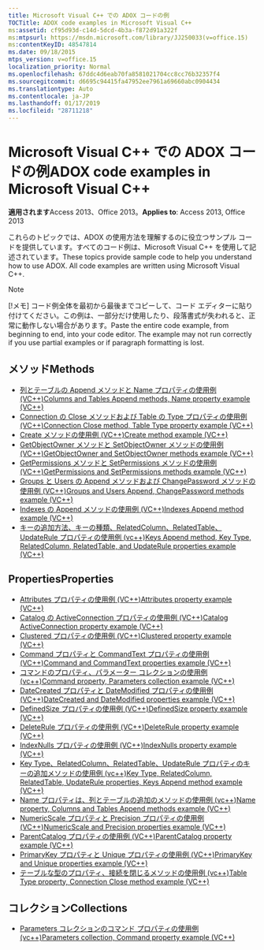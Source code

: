 ```yaml
---
title: Microsoft Visual C++ での ADOX コードの例
TOCTitle: ADOX code examples in Microsoft Visual C++
ms:assetid: cf95d93d-c14d-5dcd-4b3a-f872d91a322f
ms:mtpsurl: https://msdn.microsoft.com/library/JJ250033(v=office.15)
ms:contentKeyID: 48547814
ms.date: 09/18/2015
mtps_version: v=office.15
localization_priority: Normal
ms.openlocfilehash: 67ddc4d6eab70fa8581021704cc8cc76b32357f4
ms.sourcegitcommit: d6695c94415fa47952ee7961a69660abc0904434
ms.translationtype: Auto
ms.contentlocale: ja-JP
ms.lasthandoff: 01/17/2019
ms.locfileid: "28711218"
---
```

# <a name="adox-code-examples-in-microsoft-visual-c"></a><span data-ttu-id="9f679-102">Microsoft Visual C++ での ADOX コードの例</span><span class="sxs-lookup"><span data-stu-id="9f679-102">ADOX code examples in Microsoft Visual C++</span></span>

<span data-ttu-id="9f679-103">**適用されます**Access 2013、Office 2013。</span><span class="sxs-lookup"><span data-stu-id="9f679-103">**Applies to**: Access 2013, Office 2013</span></span>

<span data-ttu-id="9f679-p101">これらのトピックでは、ADOX の使用方法を理解するのに役立つサンプル コードを提供しています。すべてのコード例は、Microsoft Visual C++ を使用して記述されています。</span><span class="sxs-lookup"><span data-stu-id="9f679-p101">These topics provide sample code to help you understand how to use ADOX. All code examples are written using Microsoft Visual C++.</span></span>

> [!NOTE]
> <span data-ttu-id="9f679-p102">[!メモ] コード例全体を最初から最後までコピーして、コード エディターに貼り付けてください。この例は、一部分だけ使用したり、段落書式が失われると、正常に動作しない場合があります。</span><span class="sxs-lookup"><span data-stu-id="9f679-p102">Paste the entire code example, from beginning to end, into your code editor. The example may not run correctly if you use partial examples or if paragraph formatting is lost.</span></span>

## <a name="methods"></a><span data-ttu-id="9f679-108">メソッド</span><span class="sxs-lookup"><span data-stu-id="9f679-108">Methods</span></span>

- [<span data-ttu-id="9f679-109">列とテーブルの Append メソッドと Name プロパティの使用例 (VC++)</span><span class="sxs-lookup"><span data-stu-id="9f679-109">Columns and Tables Append methods, Name property example (VC++)</span></span>](columns-and-tables-append-methods-name-property-example-vc.md)
- [<span data-ttu-id="9f679-110">Connection の Close メソッドおよび Table の Type プロパティの使用例 (VC++)</span><span class="sxs-lookup"><span data-stu-id="9f679-110">Connection Close method, Table Type property example (VC++)</span></span>](connection-close-method-table-type-property-example-vc.md)
- [<span data-ttu-id="9f679-111">Create メソッドの使用例 (VC++)</span><span class="sxs-lookup"><span data-stu-id="9f679-111">Create method example (VC++)</span></span>](create-method-example-vc.md)
- [<span data-ttu-id="9f679-112">GetObjectOwner メソッドと SetObjectOwner メソッドの使用例 (VC++)</span><span class="sxs-lookup"><span data-stu-id="9f679-112">GetObjectOwner and SetObjectOwner methods example (VC++)</span></span>](getobjectowner-and-setobjectowner-methods-example-vc.md)
- [<span data-ttu-id="9f679-113">GetPermissions メソッドと SetPermissions メソッドの使用例 (VC++)</span><span class="sxs-lookup"><span data-stu-id="9f679-113">GetPermissions and SetPermissions methods example (VC++)</span></span>](getpermissions-and-setpermissions-methods-example-vc.md)
- [<span data-ttu-id="9f679-114">Groups と Users の Append メソッドおよび ChangePassword メソッドの使用例 (VC++)</span><span class="sxs-lookup"><span data-stu-id="9f679-114">Groups and Users Append, ChangePassword methods example (VC++)</span></span>](groups-and-users-append-changepassword-methods-example-vc.md)
- [<span data-ttu-id="9f679-115">Indexes の Append メソッドの使用例 (VC++)</span><span class="sxs-lookup"><span data-stu-id="9f679-115">Indexes Append method example (VC++)</span></span>](indexes-append-method-example-vc.md)
- [<span data-ttu-id="9f679-116">キーの追加方法、キーの種類、RelatedColumn、RelatedTable、UpdateRule プロパティの使用例 (vc++)</span><span class="sxs-lookup"><span data-stu-id="9f679-116">Keys Append method, Key Type, RelatedColumn, RelatedTable, and UpdateRule properties example (VC++)</span></span>](keys-append-method-key-type-relatedcolumn-relatedtable-and-updaterule-properties-example-vc.md)

## <a name="properties"></a><span data-ttu-id="9f679-117">Properties</span><span class="sxs-lookup"><span data-stu-id="9f679-117">Properties</span></span>

- [<span data-ttu-id="9f679-118">Attributes プロパティの使用例 (VC++)</span><span class="sxs-lookup"><span data-stu-id="9f679-118">Attributes property example (VC++)</span></span>](attributes-property-example-vc.md)
- [<span data-ttu-id="9f679-119">Catalog の ActiveConnection プロパティの使用例 (VC++)</span><span class="sxs-lookup"><span data-stu-id="9f679-119">Catalog ActiveConnection property example (VC++)</span></span>](catalog-activeconnection-property-example-vc.md)
- [<span data-ttu-id="9f679-120">Clustered プロパティの使用例 (VC++)</span><span class="sxs-lookup"><span data-stu-id="9f679-120">Clustered property example (VC++)</span></span>](clustered-property-example-vc.md)
- [<span data-ttu-id="9f679-121">Command プロパティと CommandText プロパティの使用例 (VC++)</span><span class="sxs-lookup"><span data-stu-id="9f679-121">Command and CommandText properties example (VC++)</span></span>](command-and-commandtext-properties-example-vc.md)
- [<span data-ttu-id="9f679-122">コマンドのプロパティ、パラメーター コレクションの使用例 (vc++)</span><span class="sxs-lookup"><span data-stu-id="9f679-122">Command property, Parameters collection example (VC++)</span></span>](parameters-collection-command-property-example-vc.md)
- [<span data-ttu-id="9f679-123">DateCreated プロパティと DateModified プロパティの使用例 (VC++)</span><span class="sxs-lookup"><span data-stu-id="9f679-123">DateCreated and DateModified properties example (VC++)</span></span>](datecreated-and-datemodified-properties-example-vc.md)
- [<span data-ttu-id="9f679-124">DefinedSize プロパティの使用例 (VC++)</span><span class="sxs-lookup"><span data-stu-id="9f679-124">DefinedSize property example (VC++)</span></span>](definedsize-property-example-vc.md)
- [<span data-ttu-id="9f679-125">DeleteRule プロパティの使用例 (VC++)</span><span class="sxs-lookup"><span data-stu-id="9f679-125">DeleteRule property example (VC++)</span></span>](deleterule-property-example-vc.md)
- [<span data-ttu-id="9f679-126">IndexNulls プロパティの使用例 (VC++)</span><span class="sxs-lookup"><span data-stu-id="9f679-126">IndexNulls property example (VC++)</span></span>](indexnulls-property-example-vc.md)
- [<span data-ttu-id="9f679-127">Key Type、RelatedColumn、RelatedTable、UpdateRule プロパティのキーの追加メソッドの使用例 (vc++)</span><span class="sxs-lookup"><span data-stu-id="9f679-127">Key Type, RelatedColumn, RelatedTable, UpdateRule properties, Keys Append method example (VC++)</span></span>](keys-append-method-key-type-relatedcolumn-relatedtable-and-updaterule-properties-example-vc.md)
- [<span data-ttu-id="9f679-128">Name プロパティは、列とテーブルの追加のメソッドの使用例 (vc++)</span><span class="sxs-lookup"><span data-stu-id="9f679-128">Name property, Columns and Tables Append methods example (VC++)</span></span>](columns-and-tables-append-methods-name-property-example-vc.md)
- [<span data-ttu-id="9f679-129">NumericScale プロパティと Precision プロパティの使用例 (VC++)</span><span class="sxs-lookup"><span data-stu-id="9f679-129">NumericScale and Precision properties example (VC++)</span></span>](numericscale-and-precision-properties-example-vc.md)
- [<span data-ttu-id="9f679-130">ParentCatalog プロパティの使用例 (VC++)</span><span class="sxs-lookup"><span data-stu-id="9f679-130">ParentCatalog property example (VC++)</span></span>](parentcatalog-property-example-vc.md)
- [<span data-ttu-id="9f679-131">PrimaryKey プロパティと Unique プロパティの使用例 (VC++)</span><span class="sxs-lookup"><span data-stu-id="9f679-131">PrimaryKey and Unique properties example (VC++)</span></span>](primarykey-and-unique-properties-example-vc.md)
- [<span data-ttu-id="9f679-132">テーブルな型のプロパティ、接続を閉じるメソッドの使用例 (vc++)</span><span class="sxs-lookup"><span data-stu-id="9f679-132">Table Type property, Connection Close method example (VC++)</span></span>](connection-close-method-table-type-property-example-vc.md)

## <a name="collections"></a><span data-ttu-id="9f679-133">コレクション</span><span class="sxs-lookup"><span data-stu-id="9f679-133">Collections</span></span>

- [<span data-ttu-id="9f679-134">Parameters コレクションのコマンド プロパティの使用例 (vc++)</span><span class="sxs-lookup"><span data-stu-id="9f679-134">Parameters collection, Command property example (VC++)</span></span>](parameters-collection-command-property-example-vc.md)

